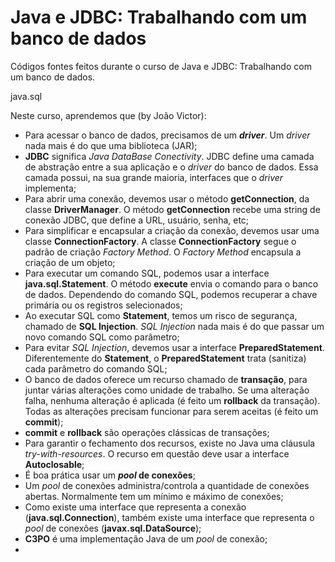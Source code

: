 # Java e JDBC: Trabalhando com um banco de dados

Códigos fontes feitos durante o curso de Java e JDBC: Trabalhando com um banco de dados.

java.sql

Neste curso, aprendemos que (by João Victor):
- Para acessar o banco de dados, precisamos de um <b><i>driver</i></b>. Um <i>driver</i> nada mais é do que uma biblioteca (JAR);
- <b>JDBC</b> significa <i>Java DataBase Conectivity</i>. JDBC define uma camada de abstração entre a sua aplicação e o <i>driver</i> do banco de dados. Essa camada possui, na sua grande maioria, interfaces que o <i>driver</i> implementa;
- Para abrir uma conexão, devemos usar o método <b>getConnection</b>, da classe <b>DriverManager</b>. O método <b>getConnection</b> recebe uma string de conexão JDBC, que define a URL, usuário, senha, etc;
- Para simplificar e encapsular a criação da conexão, devemos usar uma classe <b>ConnectionFactory</b>. A classe <b>ConnectionFactory</b> segue o padrão de criação <i>Factory Method</i>. O <i>Factory Method</i> encapsula a criação de um objeto;
- Para executar um comando SQL, podemos usar a interface <b>java.sql.Statement</b>. O método <b>execute</b> envia o comando para o banco de dados. Dependendo do comando SQL, podemos recuperar a chave primária ou os registros selecionados;
- Ao executar SQL como <b>Statement</b>, temos um risco de segurança, chamado de <b>SQL Injection</b>. <i>SQL Injection</i> nada mais é do que passar um novo comando SQL como parâmetro;
- Para evitar <i>SQL Injection</i>, devemos usar a interface <b>PreparedStatement</b>. Diferentemente do <b>Statement</b>, o <b>PreparedStatement</b> trata (sanitiza) cada parâmetro do comando SQL;
- O banco de dados oferece um recurso chamado de <b>transação</b>, para juntar várias alterações como unidade de trabalho. Se uma alteração falha, nenhuma alteração é aplicada (é feito um <b>rollback</b> da transação). Todas as alterações precisam funcionar para serem aceitas (é feito um <b>commit</b>);
- <b>commit</b> e <b>rollback</b> são operações clássicas de transações;
- Para garantir o fechamento dos recursos, existe no Java uma cláusula <i>try-with-resources</i>. O recurso em questão deve usar a interface <b>Autoclosable</b>;
- É boa prática usar um <b><i>pool</i> de conexões</b>;
- Um <i>pool</i> de conexões administra/controla a quantidade de conexões abertas. Normalmente tem um mínimo e máximo de conexões;
- Como existe uma interface que representa a conexão (<b>java.sql.Connection</b>), também existe uma interface que representa o <i>pool</i> de conexões (<b>javax.sql.DataSource</b>);
- <b>C3PO</b> é uma implementação Java de um <i>pool</i> de conexão;
- 

